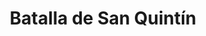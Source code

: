 ﻿---
title: "Batalla de San Quintín"
permalink: periodes_396.html
layout: periode
dataInici: 1557-08-10
sidebar: periodes
pares:
  - 395:
    title: "Guerra Italiana"
    dataInici: "(1551)"
    dataFi: "(1559)"

fills:
jocsPrincipals:
jocsEscenaris:
jocsEpoca:
  - title: "Donde No se Ponía el Sol"
    bggId: 20573
    escenari: "San Quintín"

jocsEpocaEscenaris:
---

